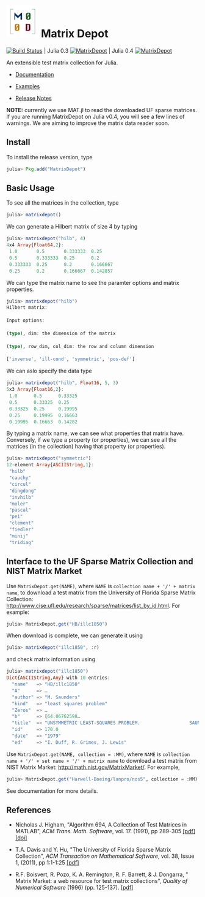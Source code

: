 
# ![logo](doc/logo2.png) Matrix Depot 

[![Build Status](https://travis-ci.org/weijianzhang/MatrixDepot.jl.svg?branch=master)](https://travis-ci.org/weijianzhang/MatrixDepot.jl)
| Julia 0.3 [![MatrixDepot](http://pkg.julialang.org/badges/MatrixDepot_release.svg)](http://pkg.julialang.org/?pkg=MatrixDepot&ver=release)
| Julia 0.4 [![MatrixDepot](http://pkg.julialang.org/badges/MatrixDepot_nightly.svg)](http://pkg.julialang.org/?pkg=MatrixDepot&ver=nightly)

An extensible test matrix collection for Julia.

* [Documentation](http://matrixdepotjl.readthedocs.org/en/latest/)

* [Examples](http://nbviewer.ipython.org/github/weijianzhang/MatrixDepot.jl/blob/master/doc/juliadoc.ipynb)

* [Release Notes](https://github.com/weijianzhang/MatrixDepot.jl/blob/master/NEWS.md)

**NOTE:** currently we use MAT.jl to read the downloaded UF sparse 
 matrices. If you are running MatrixDepot on Julia v0.4, you will
 see a few lines of warnings. We are aiming to improve the matrix
 data reader soon. 

## Install

To install the release version, type

```julia
julia> Pkg.add("MatrixDepot")
```

## Basic Usage

To see all the matrices in the collection, type

```julia
julia> matrixdepot()
```

We can generate a Hilbert matrix of size 4 by typing

```julia
julia> matrixdepot("hilb", 4)
4x4 Array{Float64,2}:
 1.0       0.5       0.333333  0.25    
 0.5       0.333333  0.25      0.2     
 0.333333  0.25      0.2       0.166667
 0.25      0.2       0.166667  0.142857
```

We can type the matrix name to see the paramter options and matrix
properties.

```julia
julia> matrixdepot("hilb")
Hilbert matrix: 
                  
Input options: 
                  
(type), dim: the dimension of the matrix
                  
(type), row_dim, col_dim: the row and column dimension 
                  
['inverse', 'ill-cond', 'symmetric', 'pos-def']
```

We can aslo specify the data type

```julia
julia> matrixdepot("hilb", Float16, 5, 3)
5x3 Array{Float16,2}:
 1.0      0.5      0.33325
 0.5      0.33325  0.25   
 0.33325  0.25     0.19995
 0.25     0.19995  0.16663
 0.19995  0.16663  0.14282
```

By typing a matrix name, we can see what properties that matrix have.
Conversely, if we type a property (or properties), we can see all the 
matrices (in the collection) having that property (or properties).

```julia
julia> matrixdepot("symmetric")
12-element Array{ASCIIString,1}:
 "hilb"    
 "cauchy"  
 "circul"  
 "dingdong"
 "invhilb" 
 "moler"   
 "pascal"  
 "pei"     
 "clement" 
 "fiedler" 
 "minij"   
 "tridiag" 
```

## Interface to the UF Sparse Matrix Collection and NIST Matrix Market

Use ``MatrixDepot.get(NAME)``, where ``NAME`` is ``collection
name + '/' + matrix name``, to download a test matrix from the University of
Florida Sparse Matrix Collection:
http://www.cise.ufl.edu/research/sparse/matrices/list_by_id.html.  For
example:

```julia
julia> MatrixDepot.get("HB/illc1850")
```
When download is complete, we can generate it using

```julia
julia> matrixdepot("illc1850", :r)
```
and check matrix information using

```julia
julia> matrixdepot("illc1850")
Dict{ASCIIString,Any} with 10 entries:
  "name"   => "HB/illc1850"
  "A"      => …
  "author" => "M. Saunders"
  "kind"   => "least squares problem"
  "Zeros"  => …
  "b"      => [64.06762598…
  "title"  => "UNSYMMETRIC LEAST-SQUARES PROBLEM.                  SAUNDERS 1979."
  "id"     => 170.0
  "date"   => "1979"
  "ed"     => "I. Duff, R. Grimes, J. Lewis"
```

Use ``MatrixDepot.get(NAME, collection = :MM)``, where ``NAME`` is
``collection name + '/' + set name + '/' + matrix name`` to download
a test matrix from NIST Matrix Market: http://math.nist.gov/MatrixMarket/.
For example,

```julia
julia> MatrixDepot.get("Harwell-Boeing/lanpro/nos5", collection = :MM)
```

See documentation for more details.

## References

- Nicholas J. Higham,
  "Algorithm 694, A Collection of Test Matrices in MATLAB",
  *ACM Trans. Math. Software*,
  vol. 17. (1991), pp 289-305
  [[pdf]](http://www.maths.manchester.ac.uk/~higham/narep/narep172.pdf)
  [[doi]](https://dx.doi.org/10.1145/114697.116805)

- T.A. Davis and Y. Hu,
  "The University of Florida Sparse Matrix Collection",
  *ACM Transaction on Mathematical Software*,
  vol. 38, Issue 1, (2011), pp 1:1-1:25
  [[pdf]](http://www.cise.ufl.edu/research/sparse/techreports/matrices.pdf)

- R.F. Boisvert, R. Pozo, K. A. Remington, R. F. Barrett, & J. Dongarra,
  " Matrix Market: a web resource for test matrix collections",
  *Quality of Numerical Software* (1996) (pp. 125-137).
  [[pdf]](ftp://ftp.idsa.prd.fr/pub/mirrors/netlib/utk/people/JackDongarra/pdf/matrixmarket.pdf)
